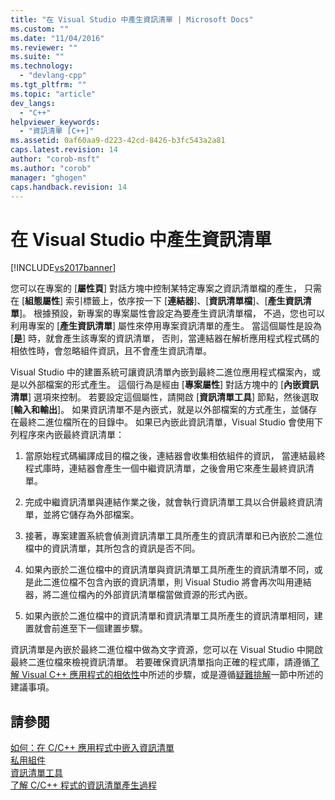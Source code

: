 ```yaml
---
title: "在 Visual Studio 中產生資訊清單 | Microsoft Docs"
ms.custom: ""
ms.date: "11/04/2016"
ms.reviewer: ""
ms.suite: ""
ms.technology: 
  - "devlang-cpp"
ms.tgt_pltfrm: ""
ms.topic: "article"
dev_langs: 
  - "C++"
helpviewer_keywords: 
  - "資訊清單 [C++]"
ms.assetid: 0af60aa9-d223-42cd-8426-b3fc543a2a81
caps.latest.revision: 14
author: "corob-msft"
ms.author: "corob"
manager: "ghogen"
caps.handback.revision: 14
---
```

# 在 Visual Studio 中產生資訊清單
[!INCLUDE[vs2017banner](../assembler/inline/includes/vs2017banner.md)]

您可以在專案的 \[**屬性頁**\] 對話方塊中控制某特定專案之資訊清單檔的產生，  只需在 \[**組態屬性**\] 索引標籤上，依序按一下 \[**連結器**\]、\[**資訊清單檔**\]、\[**產生資訊清單**\]。  根據預設，新專案的專案屬性會設定為要產生資訊清單檔，  不過，您也可以利用專案的 \[**產生資訊清單**\] 屬性來停用專案資訊清單的產生。  當這個屬性是設為 \[**是**\] 時，就會產生該專案的資訊清單，  否則，當連結器在解析應用程式程式碼的相依性時，會忽略組件資訊，且不會產生資訊清單。  
  
 Visual Studio 中的建置系統可讓資訊清單內嵌到最終二進位應用程式檔案內，或是以外部檔案的形式產生。  這個行為是經由 \[**專案屬性**\] 對話方塊中的 \[**內嵌資訊清單**\] 選項來控制。  若要設定這個屬性，請開啟 \[**資訊清單工具**\] 節點，然後選取 \[**輸入和輸出**\]。  如果資訊清單不是內嵌式，就是以外部檔案的方式產生，並儲存在最終二進位檔所在的目錄中。  如果已內嵌此資訊清單，Visual Studio 會使用下列程序來內嵌最終資訊清單：  
  
1.  當原始程式碼編譯成目的檔之後，連結器會收集相依組件的資訊，  當連結最終程式庫時，連結器會產生一個中繼資訊清單，之後會用它來產生最終資訊清單。  
  
2.  完成中繼資訊清單與連結作業之後，就會執行資訊清單工具以合併最終資訊清單，並將它儲存為外部檔案。  
  
3.  接著，專案建置系統會偵測資訊清單工具所產生的資訊清單和已內嵌於二進位檔中的資訊清單，其所包含的資訊是否不同。  
  
4.  如果內嵌於二進位檔中的資訊清單與資訊清單工具所產生的資訊清單不同，或是此二進位檔不包含內嵌的資訊清單，則 Visual Studio 將會再次叫用連結器，將二進位檔內的外部資訊清單檔當做資源的形式內嵌。  
  
5.  如果內嵌於二進位檔中的資訊清單和資訊清單工具所產生的資訊清單相同，建置就會前進至下一個建置步驟。  
  
 資訊清單是內嵌於最終二進位檔中做為文字資源，您可以在 Visual Studio 中開啟最終二進位檔來檢視資訊清單。  若要確保資訊清單指向正確的程式庫，請遵循[了解 Visual C\+\+ 應用程式的相依性](../ide/understanding-the-dependencies-of-a-visual-cpp-application.md)中所述的步驟，或是遵循[疑難排解](../build/troubleshooting-c-cpp-isolated-applications-and-side-by-side-assemblies.md)一節中所述的建議事項。  
  
## 請參閱  
 [如何：在 C\/C\+\+ 應用程式中嵌入資訊清單](../build/how-to-embed-a-manifest-inside-a-c-cpp-application.md)   
 [私用組件](_win32_private_assemblies)   
 [資訊清單工具](http://msdn.microsoft.com/library/aa375649)   
 [了解 C\/C\+\+ 程式的資訊清單產生過程](../build/understanding-manifest-generation-for-c-cpp-programs.md)